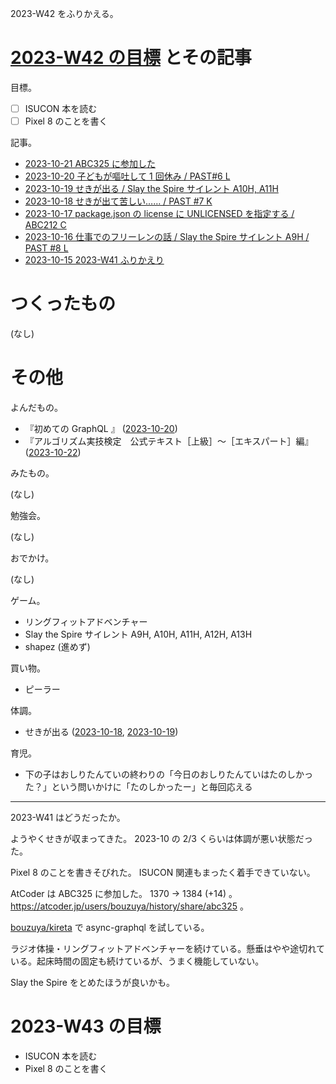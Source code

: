 2023-W42 をふりかえる。

# [2023-W42 の目標][2023-10-15] とその記事

目標。

- ☐ ISUCON 本を読む
- ☐ Pixel 8 のことを書く

記事。

- [2023-10-21 ABC325 に参加した][2023-10-21]
- [2023-10-20 子どもが嘔吐して 1 回休み / PAST#6 L][2023-10-20]
- [2023-10-19 せきが出る / Slay the Spire サイレント A10H, A11H][2023-10-19]
- [2023-10-18 せきが出て苦しい…… / PAST #7 K][2023-10-18]
- [2023-10-17 package.json の license に UNLICENSED を指定する / ABC212 C][2023-10-17]
- [2023-10-16 仕事でのフリーレンの話 / Slay the Spire サイレント A9H / PAST #8 L][2023-10-16]
- [2023-10-15 2023-W41 ふりかえり][2023-10-15]

# つくったもの

(なし)

# その他

よんだもの。

- 『初めての GraphQL 』 ([2023-10-20])
- 『アルゴリズム実技検定　公式テキスト［上級］～［エキスパート］編』 ([2023-10-22])

みたもの。

(なし)

勉強会。

(なし)

おでかけ。

(なし)

ゲーム。

- リングフィットアドベンチャー
- Slay the Spire サイレント A9H, A10H, A11H, A12H, A13H
- shapez (進めず)

買い物。

- ピーラー

体調。

- せきが出る ([2023-10-18], [2023-10-19])

育児。

- 下の子はおしりたんていの終わりの「今日のおしりたんていはたのしかった？」という問いかけに「たのしかったー」と毎回応える

---

2023-W41 はどうだったか。

ようやくせきが収まってきた。 2023-10 の 2/3 くらいは体調が悪い状態だった。

Pixel 8 のことを書きそびれた。 ISUCON 関連もまったく着手できていない。

AtCoder は ABC325 に参加した。 1370 → 1384 (+14) 。 <https://atcoder.jp/users/bouzuya/history/share/abc325> 。

[bouzuya/kireta] で async-graphql を試している。

ラジオ体操・リングフィットアドベンチャーを続けている。懸垂はやや途切れている。起床時間の固定も続けているが、うまく機能していない。

Slay the Spire をとめたほうが良いかも。

# 2023-W43 の目標

- ISUCON 本を読む
- Pixel 8 のことを書く

[2023-10-15]: https://blog.bouzuya.net/2023/10/15/
[2023-10-16]: https://blog.bouzuya.net/2023/10/16/
[2023-10-17]: https://blog.bouzuya.net/2023/10/17/
[2023-10-18]: https://blog.bouzuya.net/2023/10/18/
[2023-10-19]: https://blog.bouzuya.net/2023/10/19/
[2023-10-20]: https://blog.bouzuya.net/2023/10/20/
[2023-10-21]: https://blog.bouzuya.net/2023/10/21/
[2023-10-22]: https://blog.bouzuya.net/2023/10/22/
[bouzuya/kireta]: https://github.com/bouzuya/kireta
